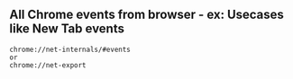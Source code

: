 ## All Chrome events from browser - ex: Usecases like New Tab events
```
chrome://net-internals/#events
or
chrome://net-export
```
